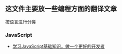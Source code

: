## 这文件主要放一些编程方面的翻译文章
按语言进行分类

### JavaScript
- [学习JavaScript基础知识，做一个更好的开发者](https://github.com/cwy007/articles/blob/master/js_fundamentals.md#%E5%8E%9F%E5%A7%8B%E7%B1%BB%E5%9E%8B)
